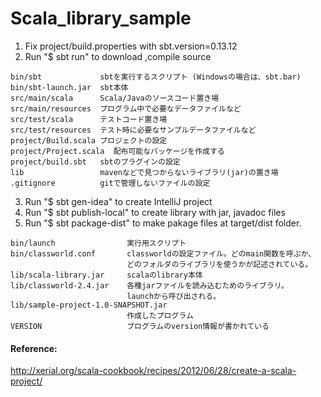 # Scala_library_sample
1. Fix project/build.properties with  sbt.version=0.13.12
2. Run "$ sbt run" to download ,compile source


```
bin/sbt             sbtを実行するスクリプト (Windowsの場合は、sbt.bar)
bin/sbt-launch.jar  sbt本体
src/main/scala      Scala/Javaのソースコード置き場
src/main/resources  プログラム中で必要なデータファイルなど
src/test/scala      テストコード置き場
src/test/resources  テスト時に必要なサンプルデータファイルなど
project/Build.scala プロジェクトの設定
project/Project.scala  配布可能なパッケージを作成する
project/build.sbt   sbtのプラグインの設定
lib                 mavenなどで見つからないライブラリ(jar)の置き場
.gitignore          gitで管理しないファイルの設定
```
3. Run "$ sbt gen-idea" to create IntelliJ project
4. Run "$ sbt publish-local" to create library with jar, javadoc files
5. Run "$ sbt package-dist" to make pakage files at target/dist folder.

```
bin/launch                実行用スクリプト
bin/classworld.conf       classworldの設定ファイル。どのmain関数を呼ぶか、
                          どのフォルダのライブラリを使うかが記述されている。
lib/scala-library.jar     scalaのlibrary本体
lib/classworld-2.4.jar    各種jarファイルを読み込むためのライブラリ。
                          launchから呼び出される。
lib/sample-project-1.0-SNAPSHOT.jar   
                          作成したプログラム
VERSION                   プログラムのversion情報が書かれている
```


#### Reference:
http://xerial.org/scala-cookbook/recipes/2012/06/28/create-a-scala-project/
